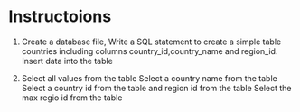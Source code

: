 # Instructoions
1)  Create a database file,
    Write a SQL statement to create a simple table countries including columns country_id,country_name and region_id.
    Insert data into the table

2) Select all values from the table
   Select a country name from the table
   Select a country id from the table and region id from the table
   Select the max regio id from the table
